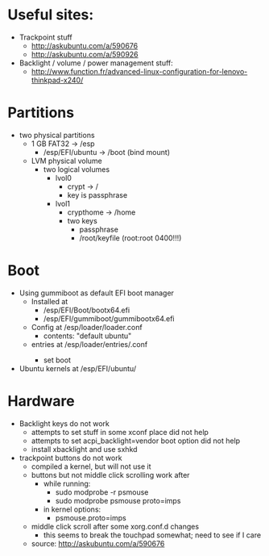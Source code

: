 # Useful sites:
- Trackpoint stuff
  - http://askubuntu.com/a/590676
  - http://askubuntu.com/a/590926
- Backlight / volume / power management stuff:
  - http://www.function.fr/advanced-linux-configuration-for-lenovo-thinkpad-x240/
# Partitions
- two physical partitions
  - 1 GB FAT32 -> /esp
    - /esp/EFI/ubuntu -> /boot (bind mount)
  - LVM physical volume
    - two logical volumes
      - lvol0
        - crypt -> /
        - key is passphrase
      - lvol1
        - crypthome -> /home
        - two keys
          - passphrase
          - /root/keyfile (root:root 0400!!!)

# Boot
- Using gummiboot as default EFI boot manager
  - Installed at
    - /esp/EFI/Boot/bootx64.efi
    - /esp/EFI/gummiboot/gummibootx64.efi
  - Config at /esp/loader/loader.conf
    - contents: "default ubuntu"
  - entries at /esp/loader/entries/<name>.conf
    - set boot 
- Ubuntu kernels at /esp/EFI/ubuntu/

# Hardware
- Backlight keys do not work
  - attempts to set stuff in some xconf place did not help
  - attempts to set acpi_backlight=vendor boot option did not help
  - install xbacklight and use sxhkd
- trackpoint buttons do not work
  - compiled a kernel, but will not use it
  - buttons but not middle click scrolling work after
    - while running:
      - sudo modprobe -r psmouse
      - sudo modprobe psmouse proto=imps
    - in kernel options:
      - psmouse.proto=imps
  - middle click scroll after some xorg.conf.d changes
    - this seems to break the touchpad somewhat; need to see if I care
  - source: http://askubuntu.com/a/590676
